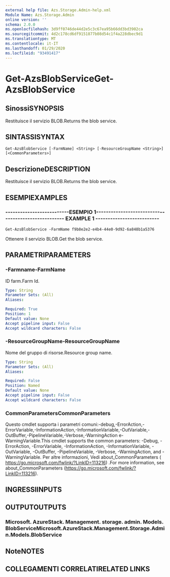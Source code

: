 ```yaml
---
external help file: Azs.Storage.Admin-help.xml
Module Name: Azs.Storage.Admin
online version: ''
schema: 2.0.0
ms.openlocfilehash: 3d9ff0746de44d2e5c3c67ea95b66dd3bd3902ca
ms.sourcegitcommit: 4d2c178cd6df9151877b08d54c1f4a228dbec9d1
ms.translationtype: MT
ms.contentlocale: it-IT
ms.lasthandoff: 01/29/2020
ms.locfileid: "93491417"
---
```

# <span data-ttu-id="b340c-101">Get-AzsBlobService</span><span class="sxs-lookup"><span data-stu-id="b340c-101">Get-AzsBlobService</span></span>

## <span data-ttu-id="b340c-102">Sinossi</span><span class="sxs-lookup"><span data-stu-id="b340c-102">SYNOPSIS</span></span>
<span data-ttu-id="b340c-103">Restituisce il servizio BLOB.</span><span class="sxs-lookup"><span data-stu-id="b340c-103">Returns the blob service.</span></span>

## <span data-ttu-id="b340c-104">SINTASSI</span><span class="sxs-lookup"><span data-stu-id="b340c-104">SYNTAX</span></span>

```
Get-AzsBlobService [-FarmName] <String> [-ResourceGroupName <String>] [<CommonParameters>]
```

## <span data-ttu-id="b340c-105">Descrizione</span><span class="sxs-lookup"><span data-stu-id="b340c-105">DESCRIPTION</span></span>
<span data-ttu-id="b340c-106">Restituisce il servizio BLOB.</span><span class="sxs-lookup"><span data-stu-id="b340c-106">Returns the blob service.</span></span>

## <span data-ttu-id="b340c-107">ESEMPI</span><span class="sxs-lookup"><span data-stu-id="b340c-107">EXAMPLES</span></span>

### <span data-ttu-id="b340c-108">--------------------------ESEMPIO 1--------------------------</span><span class="sxs-lookup"><span data-stu-id="b340c-108">-------------------------- EXAMPLE 1 --------------------------</span></span>
```
Get-AzsBlobService -FarmName f9b8e2e2-e4b4-44e0-9d92-6a848b1a5376
```

<span data-ttu-id="b340c-109">Ottenere il servizio BLOB.</span><span class="sxs-lookup"><span data-stu-id="b340c-109">Get the blob service.</span></span>

## <span data-ttu-id="b340c-110">PARAMETRI</span><span class="sxs-lookup"><span data-stu-id="b340c-110">PARAMETERS</span></span>

### <span data-ttu-id="b340c-111">-Farmname</span><span class="sxs-lookup"><span data-stu-id="b340c-111">-FarmName</span></span>
<span data-ttu-id="b340c-112">ID farm.</span><span class="sxs-lookup"><span data-stu-id="b340c-112">Farm Id.</span></span>

```yaml
Type: String
Parameter Sets: (All)
Aliases: 

Required: True
Position: 1
Default value: None
Accept pipeline input: False
Accept wildcard characters: False
```

### <span data-ttu-id="b340c-113">-ResourceGroupName</span><span class="sxs-lookup"><span data-stu-id="b340c-113">-ResourceGroupName</span></span>
<span data-ttu-id="b340c-114">Nome del gruppo di risorse.</span><span class="sxs-lookup"><span data-stu-id="b340c-114">Resource group name.</span></span>

```yaml
Type: String
Parameter Sets: (All)
Aliases: 

Required: False
Position: Named
Default value: None
Accept pipeline input: False
Accept wildcard characters: False
```

### <span data-ttu-id="b340c-115">CommonParameters</span><span class="sxs-lookup"><span data-stu-id="b340c-115">CommonParameters</span></span>
<span data-ttu-id="b340c-116">Questo cmdlet supporta i parametri comuni:-debug,-ErrorAction,-ErrorVariable,-InformationAction,-InformationVariable,-OutVariable,-OutBuffer,-PipelineVariable,-Verbose,-WarningAction e-WarningVariable.</span><span class="sxs-lookup"><span data-stu-id="b340c-116">This cmdlet supports the common parameters: -Debug, -ErrorAction, -ErrorVariable, -InformationAction, -InformationVariable, -OutVariable, -OutBuffer, -PipelineVariable, -Verbose, -WarningAction, and -WarningVariable.</span></span> <span data-ttu-id="b340c-117">Per altre informazioni, Vedi about_CommonParameters ( https://go.microsoft.com/fwlink/?LinkID=113216) .</span><span class="sxs-lookup"><span data-stu-id="b340c-117">For more information, see about_CommonParameters (https://go.microsoft.com/fwlink/?LinkID=113216).</span></span>

## <span data-ttu-id="b340c-118">INGRESSI</span><span class="sxs-lookup"><span data-stu-id="b340c-118">INPUTS</span></span>

## <span data-ttu-id="b340c-119">OUTPUT</span><span class="sxs-lookup"><span data-stu-id="b340c-119">OUTPUTS</span></span>

### <span data-ttu-id="b340c-120">Microsoft. AzureStack. Management. storage. admin. Models. BlobService</span><span class="sxs-lookup"><span data-stu-id="b340c-120">Microsoft.AzureStack.Management.Storage.Admin.Models.BlobService</span></span>

## <span data-ttu-id="b340c-121">Note</span><span class="sxs-lookup"><span data-stu-id="b340c-121">NOTES</span></span>

## <span data-ttu-id="b340c-122">COLLEGAMENTI CORRELATI</span><span class="sxs-lookup"><span data-stu-id="b340c-122">RELATED LINKS</span></span>

